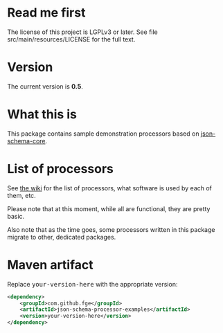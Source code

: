 <h1>Read me first</h1>

<p>The license of this project is LGPLv3 or later. See file src/main/resources/LICENSE for the full
text.</p>

<h1>Version</h1>

<p>The current version is <b>0.5</b>.</p>

<h1>What this is</h1>

<p>This package contains sample demonstration processors based on <a
href="https://github.com/fge/json-schema-core">json-schema-core</a>.</p>

<h1>List of processors</h1>

<p>See <a href="https://github.com/fge/json-schema-processor-examples/wiki">the
wiki</a> for the list of processors, what software is used by each of them, etc.</p>

<p>Please note that at this moment, while all are functional, they are pretty basic.</p>

<p>Also note that as the time goes, some processors written in this package migrate to other,
dedicated packages.</p>

<h1>Maven artifact</h1>

<p>Replace <tt>your-version-here</tt> with the appropriate version:</p>

```xml
<dependency>
    <groupId>com.github.fge</groupId>
    <artifactId>json-schema-processor-examples</artifactId>
    <version>your-version-here</version>
</dependency>
```

